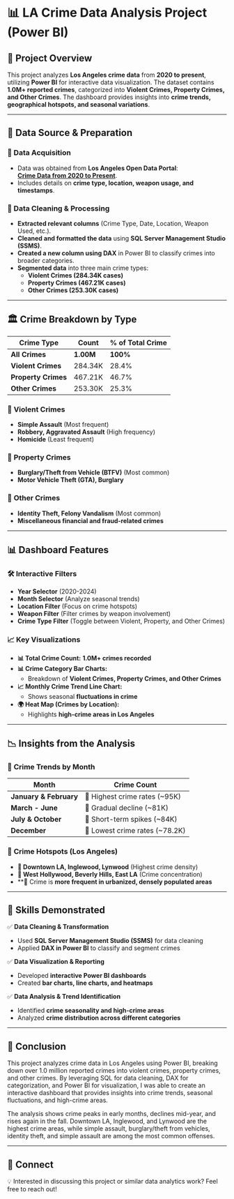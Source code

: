 # 📊 LA Crime Data Analysis Project (Power BI)

## 📌 Project Overview  
This project analyzes **Los Angeles crime data** from **2020 to present**, utilizing **Power BI** for interactive data visualization. The dataset contains **1.0M+ reported crimes**, categorized into **Violent Crimes, Property Crimes, and Other Crimes**. The dashboard provides insights into **crime trends, geographical hotspots, and seasonal variations**.

---

## 📂 Data Source & Preparation  
### 🔗 Data Acquisition  
- Data was obtained from **Los Angeles Open Data Portal**:  
  **[Crime Data from 2020 to Present](https://data.lacity.org/Public-Safety/Crime-Data-from-2020-to-Present/2nrs-mtv8/about_data)**.  
- Includes details on **crime type, location, weapon usage, and timestamps**.

### 🔧 Data Cleaning & Processing  
- **Extracted relevant columns** (Crime Type, Date, Location, Weapon Used, etc.).  
- **Cleaned and formatted the data** using **SQL Server Management Studio (SSMS)**.  
- **Created a new column using DAX** in Power BI to classify crimes into broader categories.  
- **Segmented data** into three main crime types:  
  - **Violent Crimes (284.34K cases)**  
  - **Property Crimes (467.21K cases)**  
  - **Other Crimes (253.30K cases)**  

---

## 🏛️ Crime Breakdown by Type  

| Crime Type        | Count   | % of Total Crime |
|------------------|---------|-----------------|
| **All Crimes**   | **1.00M** | **100%** |
| **Violent Crimes** | 284.34K | 28.4% |
| **Property Crimes** | 467.21K | 46.7% |
| **Other Crimes** | 253.30K | 25.3% |

### 🔹 **Violent Crimes**
- **Simple Assault** (Most frequent)  
- **Robbery, Aggravated Assault** (High frequency)  
- **Homicide** (Least frequent)  

### 🔹 **Property Crimes**
- **Burglary/Theft from Vehicle (BTFV)** (Most common)  
- **Motor Vehicle Theft (GTA), Burglary**  

### 🔹 **Other Crimes**
- **Identity Theft, Felony Vandalism** (Most common)  
- **Miscellaneous financial and fraud-related crimes**  

---

## 📊 Dashboard Features  

### 🛠 **Interactive Filters**
- **Year Selector** (2020-2024)  
- **Month Selector** (Analyze seasonal trends)  
- **Location Filter** (Focus on crime hotspots)  
- **Weapon Filter** (Filter crimes by weapon involvement)  
- **Crime Type Filter** (Toggle between Violent, Property, and Other Crimes)  

### 📈 **Key Visualizations**
- **📊 Total Crime Count:** **1.0M+ crimes recorded**  
- **📊 Crime Category Bar Charts:**  
  - Breakdown of **Violent Crimes, Property Crimes, and Other Crimes**  
- **📈 Monthly Crime Trend Line Chart:**  
  - Shows seasonal **fluctuations in crime**  
- **🌍 Heat Map (Crimes by Location):**  
  - Highlights **high-crime areas in Los Angeles**  

---

## 📉 Insights from the Analysis  

### 📅 **Crime Trends by Month**  
| Month  | Crime Count |
|--------|------------|
| **January & February** | 🔺 Highest crime rates (~95K) |
| **March - June** | 🔽 Gradual decline (~81K) |
| **July & October** | 🔺 Short-term spikes (~84K) |
| **December** | 🔽 Lowest crime rates (~78.2K) |

### 📍 **Crime Hotspots (Los Angeles)**
- **🔴 Downtown LA, Inglewood, Lynwood** (Highest crime density)  
- **🔴 West Hollywood, Beverly Hills, East LA** (Crime concentration)  
- **🔴 Crime is **more frequent in urbanized, densely populated areas**  

---

## 🚀 Skills Demonstrated  

✅ **Data Cleaning & Transformation**  
- Used **SQL Server Management Studio (SSMS)** for data cleaning  
- Applied **DAX in Power BI** to classify and segment crimes  

✅ **Data Visualization & Reporting**  
- Developed **interactive Power BI dashboards**  
- Created **bar charts, line charts, and heatmaps**  

✅ **Data Analysis & Trend Identification**  
- Identified **crime seasonality and high-crime areas**  
- Analyzed **crime distribution across different categories**  

---

## 📌 Conclusion  

This project analyzes crime data in Los Angeles using Power BI, breaking down over 1.0 million reported crimes into violent crimes, property crimes, and other crimes. By leveraging SQL for data cleaning, DAX for categorization, and Power BI for visualization, I was able to create an interactive dashboard that provides insights into crime trends, seasonal fluctuations, and high-crime areas.

The analysis shows crime peaks in early months, declines mid-year, and rises again in the fall. Downtown LA, Inglewood, and Lynwood are the highest crime areas, while simple assault, burglary/theft from vehicles, identity theft, and simple assault are among the most common offenses.

---

## 📢 Connect  
💡 Interested in discussing this project or similar data analytics work? Feel free to reach out!  

